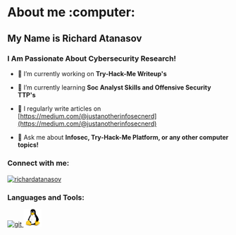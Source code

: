 <h1>About me :computer:</h1> 
<h2>My Name is Richard Atanasov</h2>
<h3>I Am Passionate About Cybersecurity Research!</h3>

- 🔭 I’m currently working on **Try-Hack-Me Writeup's**

- 🌱 I’m currently learning **Soc Analyst Skills and Offensive Security TTP's**

- 📝 I regularly write articles on [https://medium.com/@justanotherinfosecnerd](https://medium.com/@justanotherinfosecnerd)

- 💬 Ask me about **Infosec, Try-Hack-Me Platform, or any other computer topics!**

<h3 align="left">Connect with me:</h3>
<p align="left">
<a href="https://linkedin.com/in/richardatanasov" target="blank"><img align="center" src="https://raw.githubusercontent.com/rahuldkjain/github-profile-readme-generator/master/src/images/icons/Social/linked-in-alt.svg" alt="richardatanasov" height="30" width="40" /></a>
</p>

<h3 align="left">Languages and Tools:</h3>
<p align="left"> <a href="https://git-scm.com/" target="_blank" rel="noreferrer"> <img src="https://www.vectorlogo.zone/logos/git-scm/git-scm-icon.svg" alt="git" width="40" height="40"/> </a> <a href="https://www.linux.org/" target="_blank" rel="noreferrer"> <img src="https://raw.githubusercontent.com/devicons/devicon/master/icons/linux/linux-original.svg" alt="linux" width="40" height="40"/> </a> </p>
